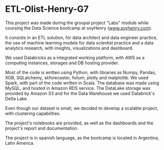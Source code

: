 # ETL-Olist-Henry-G7

This project was made during the groupal project "Labs" module while coursing the Data Science bootcamp at soyHenry (www.soyhenry.com).

It consists in an ETL solution, for data architect and data engineer practice, the use of machine learning models for data scientist practice and a data analytics research, with insights, visualizations and dashboard.

We used Databricks as a integrated working platform, with AWS as a computing instances, storages and DB hosting provider.

Most of the code is written using Python, with libraries as Numpy, Pandas, XGB, SQLalchemy, skforecaster, folium, plotly and matplotlib. We used Spark, with part of the code written in Scala. The database was made using MySQL, and hosted in Amazon RDS service. The DataLake storage was provided by Amazon S3 and for the Data Warehouse we used Databrick's Delta Lake.

Even though our dataset is small, we decided to develop a scalable project, with clustering capabilities.

The project's notebooks are provided, as well as the dashboards and the project's report and documentation.

The project is in spanish language, as the bootcamp is located in Argentina, Latin America.

